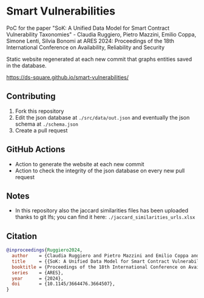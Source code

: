 # Smart Vulnerabilities

PoC for the paper "SoK: A Unified Data Model for Smart Contract Vulnerability Taxonomies" - Claudia Ruggiero, Pietro Mazzini, Emilio Coppa, Simone Lenti, Silvia Bonomi at ARES 2024: Proceedings of the 18th International Conference on Availability, Reliability and Security

Static website regenerated at each new commit that graphs entities saved in the database.

https://ds-square.github.io/smart-vulnerabilities/

## Contributing

1. Fork this repository
2. Edit the json database at `./src/data/out.json` and eventually the json schema at `./schema.json`
3. Create a pull request

## GitHub Actions

- Action to generate the website at each new commit
- Action to check the integrity of the json database on every new pull request

## Notes

- In this repository also the jaccard similarities files has been uploaded thanks to git lfs; you can find it here: `./jaccard_similarities_urls.xlsx`

## Citation

```bibtex
@inproceedings{Ruggiero2024,
  author    = {Claudia Ruggiero and Pietro Mazzini and Emilio Coppa and Simone Lenti and Silvia Bonomi},
  title     = {{SoK: A Unified Data Model for Smart Contract Vulnerability Taxonomies}},
  booktitle = {Proceedings of the 18th International Conference on Availability, Reliability and Security},
  series    = {ARES},
  year      = {2024},
  doi       = {10.1145/3664476.3664507},
}
```
